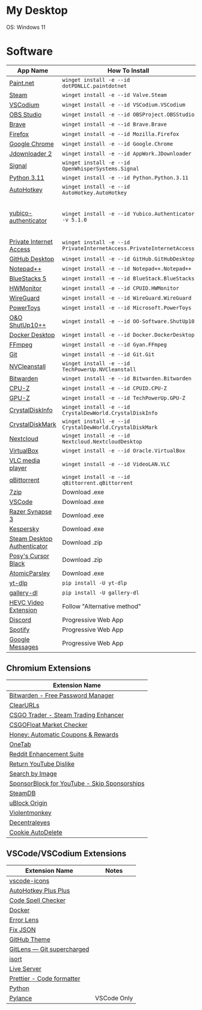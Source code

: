 # My Desktop

OS: Windows 11

# Software

| App Name                                                                               | How To Install                                                       | Notes                                    |
| -------------------------------------------------------------------------------------- | -------------------------------------------------------------------- | ---------------------------------------- |
| [Paint.net](https://www.getpaint.net/)                                                 | `winget install -e --id dotPDNLLC.paintdotnet`                       |                                          |
| [Steam](https://store.steampowered.com/)                                               | `winget install -e --id Valve.Steam`                                 |                                          |
| [VSCodium](https://vscodium.com/)                                                      | `winget install -e --id VSCodium.VSCodium`                           |                                          |
| [OBS Studio](https://obsproject.com/)                                                  | `winget install -e --id OBSProject.OBSStudio`                        |                                          |
| [Brave](https://brave.com/)                                                            | `winget install -e --id Brave.Brave`                                 |                                          |
| [Firefox](https://www.mozilla.org/en-US/firefox/new/)                                  | `winget install -e --id Mozilla.Firefox`                             |                                          |
| [Google Chrome](https://www.google.com/chrome/)                                        | `winget install -e --id Google.Chrome`                               |                                          |
| [Jdownloader 2](https://jdownloader.org/jdownloader2)                                  | `winget install -e --id AppWork.JDownloader`                         |                                          |
| [Signal](https://signal.org/en/)                                                       | `winget install -e --id OpenWhisperSystems.Signal`                   |                                          |
| [Python 3.11](https://www.python.org/)                                                 | `winget install -e --id Python.Python.3.11`                          |                                          |
| [AutoHotkey](https://www.autohotkey.com/)                                              | `winget install -e --id AutoHotkey.AutoHotkey`                       |                                          |
| [yubico-authenticator](https://www.yubico.com/products/yubico-authenticator/)          | `winget install -e --id Yubico.Authenticator -v 5.1.0`               | Version 6.0.2 removed minimizing to tray |
| [Private Internet Access](https://www.privateinternetaccess.com/)                      | `winget install -e --id PrivateInternetAccess.PrivateInternetAccess` |                                          |
| [GitHub Desktop](https://desktop.github.com/)                                          | `winget install -e --id GitHub.GitHubDesktop`                        |                                          |
| [Notepad++](https://notepad-plus-plus.org/downloads/)                                  | `winget install -e --id Notepad++.Notepad++`                         |                                          |
| [BlueStacks 5](https://www.bluestacks.com/bluestacks-5.html)                           | `winget install -e --id BlueStack.BlueStacks`                        |                                          |
| [HWMonitor](https://www.cpuid.com/softwares/hwmonitor.html)                            | `winget install -e --id CPUID.HWMonitor`                             |                                          |
| [WireGuard](https://www.wireguard.com/)                                                | `winget install -e --id WireGuard.WireGuard`                         |                                          |
| [PowerToys](https://github.com/microsoft/PowerToys)                                    | `winget install -e --id Microsoft.PowerToys`                         |                                          |
| [O&O ShutUp10++](https://www.oo-software.com/en/shutup10)                              | `winget install -e --id OO-Software.ShutUp10`                        |                                          |
| [Docker Desktop](https://www.docker.com/products/docker-desktop/)                      | `winget install -e --id Docker.DockerDesktop`                        |                                          |
| [FFmpeg](https://ffmpeg.org/)                                                          | `winget install -e --id Gyan.FFmpeg`                                 |                                          |
| [Git](https://gitforwindows.org/)                                                      | `winget install -e --id Git.Git`                                     |                                          |
| [NVCleanstall](https://www.techpowerup.com/download/techpowerup-nvcleanstall/)         | `winget install -e --id TechPowerUp.NVCleanstall`                    |                                          |
| [Bitwarden](https://bitwarden.com/download/)                                           | `winget install -e --id Bitwarden.Bitwarden`                         |                                          |
| [CPU-Z](https://www.cpuid.com/softwares/cpu-z.html)                                    | `winget install -e --id CPUID.CPU-Z`                                 |                                          |
| [GPU-Z](https://www.techpowerup.com/gpuz/)                                             | `winget install -e --id TechPowerUp.GPU-Z`                           |                                          |
| [CrystalDiskInfo](https://crystalmark.info/en/software/crystaldiskinfo)                | `winget install -e --id CrystalDewWorld.CrystalDiskInfo`             |                                          |
| [CrystalDiskMark](https://crystalmark.info/en/software/crystaldiskmark/)               | `winget install -e --id CrystalDewWorld.CrystalDiskMark`             |                                          |
| [Nextcloud](https://nextcloud.com/)                                                    | `winget install -e --id Nextcloud.NextcloudDesktop`                  |                                          |
| [VirtualBox](https://www.virtualbox.org/)                                              | `winget install -e --id Oracle.VirtualBox`                           |                                          |
| [VLC media player](https://www.videolan.org/vlc/)                                      | `winget install -e --id VideoLAN.VLC`                                |                                          |
| [qBittorrent](https://www.qbittorrent.org/)                                            | `winget install -e --id qBittorrent.qBittorrent`                     |                                          |
| [7zip](https://www.7-zip.org/)                                                         | Download .exe                                                        |                                          |
| [VSCode](https://code.visualstudio.com/)                                               | Download .exe                                                        |                                          |
| [Razer Synapse 3](https://www.razer.com/eu-en/synapse-3)                               | Download .exe                                                        |                                          |
| [Kespersky](https://usa.kaspersky.com/)                                                | Download .exe                                                        |                                          |
| [Steam Desktop Authenticator](https://github.com/Jessecar96/SteamDesktopAuthenticator) | Download .zip                                                        |                                          |
| [Posy's Cursor Black](http://www.michieldb.nl/other/cursors/)                          | Download .zip                                                        |                                          |
| [AtomicParsley](https://atomicparsley.sourceforge.net/)                                | Download .exe                                                        |                                          |
| [yt-dlp](https://github.com/yt-dlp/yt-dlp)                                             | `pip install -U yt-dlp`                                              |                                          |
| [gallery-dl](https://github.com/mikf/gallery-dl)                                       | `pip install -U gallery-dl`                                          |                                          |
| [HEVC Video Extension](https://www.codecguide.com/media_foundation_codecs.htm)         | Follow "Alternative method"                                          |                                          |
| [Discord](https://discord.com/app)                                                     | Progressive Web App                                                  |                                          |
| [Spotify](https://open.spotify.com/)                                                   | Progressive Web App                                                  |                                          |
| [Google Messages](https://messages.google.com/)                                        | Progressive Web App                                                  |                                          |

## Chromium Extensions

| Extension Name                                                                                                                                            |
| --------------------------------------------------------------------------------------------------------------------------------------------------------- |
| [Bitwarden - Free Password Manager](https://chrome.google.com/webstore/detail/bitwarden-free-password-m/nngceckbapebfimnlniiiahkandclblb?hl=en)           |
| [ClearURLs](https://chrome.google.com/webstore/detail/clearurls/lckanjgmijmafbedllaakclkaicjfmnk?hl=en)                                                   |
| [CSGO Trader - Steam Trading Enhancer](https://chrome.google.com/webstore/detail/csgo-trader-steam-trading/kaibcgikagnkfgjnibflebpldakfhfih?hl=en)        |
| [CSGOFloat Market Checker](https://chrome.google.com/webstore/detail/csgofloat-market-checker/jjicbefpemnphinccgikpdaagjebbnhg?hl=en)                     |
| [Honey: Automatic Coupons & Rewards](https://chrome.google.com/webstore/detail/honey-automatic-coupons-r/bmnlcjabgnpnenekpadlanbbkooimhnj?hl=en)          |
| [OneTab](https://chrome.google.com/webstore/detail/onetab/chphlpgkkbolifaimnlloiipkdnihall?hl=en)                                                         |
| [Reddit Enhancement Suite](https://chrome.google.com/webstore/detail/reddit-enhancement-suite/kbmfpngjjgdllneeigpgjifpgocmfgmb?hl=en)                     |
| [Return YouTube Dislike](https://chrome.google.com/webstore/detail/return-youtube-dislike/gebbhagfogifgggkldgodflihgfeippi?hl=en)                         |
| [Search by Image](https://chrome.google.com/webstore/detail/search-by-image/cnojnbdhbhnkbcieeekonklommdnndci?hl=en)                                       |
| [SponsorBlock for YouTube - Skip Sponsorships](https://chrome.google.com/webstore/detail/sponsorblock-for-youtube/mnjggcdmjocbbbhaepdhchncahnbgone?hl=en) |
| [SteamDB](https://chrome.google.com/webstore/detail/steamdb/kdbmhfkmnlmbkgbabkdealhhbfhlmmon?hl=en)                                                       |
| [uBlock Origin](https://chrome.google.com/webstore/detail/ublock-origin/cjpalhdlnbpafiamejdnhcphjbkeiagm?hl=en)                                           |
| [Violentmonkey](https://chrome.google.com/webstore/detail/violentmonkey/jinjaccalgkegednnccohejagnlnfdag?hl=en)                                           |
| [Decentraleyes](https://chrome.google.com/webstore/detail/decentraleyes/ldpochfccmkkmhdbclfhpagapcfdljkj?hl=en)                                           |
| [Cookie AutoDelete](https://chrome.google.com/webstore/detail/cookie-autodelete/fhcgjolkccmbidfldomjliifgaodjagh?hl=en)                                   |

## VSCode/VSCodium Extensions

| Extension Name                                                                                                      | Notes       |
| ------------------------------------------------------------------------------------------------------------------- | ----------- |
| [vscode-icons](https://marketplace.visualstudio.com/items?itemName=vscode-icons-team.vscode-icons)                  |             |
| [AutoHotkey Plus Plus](https://marketplace.visualstudio.com/items?itemName=mark-wiemer.vscode-autohotkey-plus-plus) |             |
| [Code Spell Checker](https://marketplace.visualstudio.com/items?itemName=streetsidesoftware.code-spell-checker)     |             |
| [Docker](https://marketplace.visualstudio.com/items?itemName=ms-azuretools.vscode-docker)                           |             |
| [Error Lens](https://marketplace.visualstudio.com/items?itemName=usernamehw.errorlens)                              |             |
| [Fix JSON](https://marketplace.visualstudio.com/items?itemName=oliversturm.fix-json)                                |             |
| [GitHub Theme](https://marketplace.visualstudio.com/items?itemName=GitHub.github-vscode-theme)                      |             |
| [GitLens — Git supercharged](https://marketplace.visualstudio.com/items?itemName=eamodio.gitlens)                   |             |
| [isort](https://marketplace.visualstudio.com/items?itemName=ms-python.isort)                                        |             |
| [Live Server](https://marketplace.visualstudio.com/items?itemName=ritwickdey.LiveServer)                            |             |
| [Prettier - Code formatter](https://marketplace.visualstudio.com/items?itemName=esbenp.prettier-vscode)             |             |
| [Python](https://marketplace.visualstudio.com/items?itemName=ms-python.python)                                      |             |
| [Pylance ](https://marketplace.visualstudio.com/items?itemName=ms-python.vscode-pylance)                            | VSCode Only |
